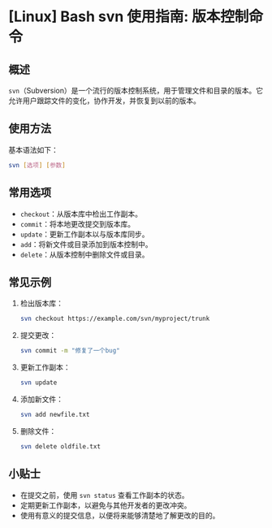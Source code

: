 # [Linux] Bash svn 使用指南: 版本控制命令

## 概述
`svn`（Subversion）是一个流行的版本控制系统，用于管理文件和目录的版本。它允许用户跟踪文件的变化，协作开发，并恢复到以前的版本。

## 使用方法
基本语法如下：
```bash
svn [选项] [参数]
```

## 常用选项
- `checkout`：从版本库中检出工作副本。
- `commit`：将本地更改提交到版本库。
- `update`：更新工作副本以与版本库同步。
- `add`：将新文件或目录添加到版本控制中。
- `delete`：从版本控制中删除文件或目录。

## 常见示例
1. 检出版本库：
   ```bash
   svn checkout https://example.com/svn/myproject/trunk
   ```

2. 提交更改：
   ```bash
   svn commit -m "修复了一个bug"
   ```

3. 更新工作副本：
   ```bash
   svn update
   ```

4. 添加新文件：
   ```bash
   svn add newfile.txt
   ```

5. 删除文件：
   ```bash
   svn delete oldfile.txt
   ```

## 小贴士
- 在提交之前，使用 `svn status` 查看工作副本的状态。
- 定期更新工作副本，以避免与其他开发者的更改冲突。
- 使用有意义的提交信息，以便将来能够清楚地了解更改的目的。